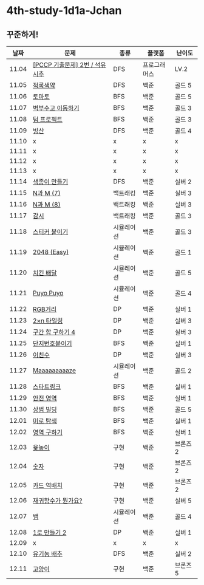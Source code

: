 # 4th-study-1d1a-Jchan

## 꾸준하게!

| 날짜  | 문제                                                                                                              | 종류       | 플랫폼       | 난이도   |
| ----- | ----------------------------------------------------------------------------------------------------------------- | ---------- | ------------ | -------- |
| 11.04 | [[PCCP 기출문제] 2번 / 석유 시추](https://school.programmers.co.kr/learn/courses/30/lessons/250136?language=java) | DFS        | 프로그래머스 | LV.2     |
| 11.05 | [적록색약](https://www.acmicpc.net/problem/10026)                                                                 | DFS        | 백준         | 골드 5   |
| 11.06 | [토마토](https://www.acmicpc.net/problem/7569)                                                                    | BFS        | 백준         | 골드 5   |
| 11.07 | [벽부수고 이동하기](https://www.acmicpc.net/problem/2206)                                                         | BFS        | 백준         | 골드 3   |
| 11.08 | [텀 프로젝트](https://www.acmicpc.net/problem/9466)                                                               | BFS        | 백준         | 골드 3   |
| 11.09 | [빙산](https://www.acmicpc.net/problem/2573)                                                                      | DFS        | 백준         | 골드 4   |
| 11.10 | x                                                                                                                 | x          | x            | x        |
| 11.11 | x                                                                                                                 | x          | x            | x        |
| 11.12 | x                                                                                                                 | x          | x            | x        |
| 11.13 | x                                                                                                                 | x          | x            | x        |
| 11.14 | [색종이 만들기](https://www.acmicpc.net/problem/2630)                                                             | DFS        | 백준         | 실버 2   |
| 11.15 | [N과 M (7)](https://www.acmicpc.net/problem/15656)                                                                | 백트래킹   | 백준         | 실버 3   |
| 11.16 | [N과 M (8)](https://www.acmicpc.net/problem/15657)                                                                | 백트래킹   | 백준         | 실버 3   |
| 11.17 | [감시](https://www.acmicpc.net/problem/15683)                                                                     | 백트래킹   | 백준         | 골드 3   |
| 11.18 | [스티커 붙이기](https://www.acmicpc.net/problem/18808)                                                            | 시뮬레이션 | 백준         | 골드 3   |
| 11.19 | [2048 (Easy)](https://www.acmicpc.net/problem/12100)                                                              | 시뮬레이션 | 백준         | 골드 1   |
| 11.20 | [치킨 배달](https://www.acmicpc.net/problem/15686)                                                                | 시뮬레이션 | 백준         | 골드 5   |
| 11.21 | [Puyo Puyo](https://www.acmicpc.net/problem/11559)                                                                | 시뮬레이션 | 백준         | 골드 4   |
| 11.22 | [RGB거리](https://www.acmicpc.net/problem/1149)                                                                   | DP         | 백준         | 실버 1   |
| 11.23 | [2×n 타일링](https://www.acmicpc.net/problem/11726)                                                               | DP         | 백준         | 실버 3   |
| 11.24 | [구간 합 구하기 4](https://www.acmicpc.net/problem/11659)                                                         | DP         | 백준         | 실버 3   |
| 11.25 | [단지번호붙이기](https://www.acmicpc.net/problem/2667)                                                            | BFS        | 백준         | 실버 1   |
| 11.26 | [이친수](https://www.acmicpc.net/problem/2193)                                                                    | DP         | 백준         | 실버 3   |
| 11.27 | [Maaaaaaaaaze](https://www.acmicpc.net/problem/16985)                                                             | 시뮬레이션 | 백준         | 골드 2   |
| 11.28 | [스타트링크](https://www.acmicpc.net/problem/5014)                                                                | BFS        | 백준         | 실버 1   |
| 11.29 | [안전 영역](https://www.acmicpc.net/problem/2468)                                                                 | BFS        | 백준         | 실버 1   |
| 11.30 | [상범 빌딩](https://www.acmicpc.net/problem/6593)                                                                 | BFS        | 백준         | 골드 5   |
| 12.01 | [미로 탐색](https://www.acmicpc.net/problem/2178)                                                                 | BFS        | 백준         | 실버 1   |
| 12.02 | [영역 구하기](https://www.acmicpc.net/problem/2583)                                                               | BFS        | 백준         | 실버 1   |
| 12.03 | [윷놓이](https://www.acmicpc.net/problem/10093)                                                                   | 구현       | 백준         | 브론즈2  |
| 12.04 | [숫자](https://www.acmicpc.net/problem/10093)                                                                     | 구현       | 백준         | 브론즈2  |
| 12.05 | [카드 역배치](https://www.acmicpc.net/problem/10804)                                                              | 구현       | 백준         | 브론즈2  |
| 12.06 | [재귀함수가 뭔가요?](https://www.acmicpc.net/problem/17478)                                                       | 구현       | 백준         | 실버 5   |
| 12.07 | [뱀](https://www.acmicpc.net/problem/3190)                                                                        | 시뮬레이션 | 백준         | 골드 4   |
| 12.08 | [1로 만들기 2](https://www.acmicpc.net/problem/12852)                                                             | DP         | 백준         | 실버 1   |
| 12.09 | x                                                                                                                 | x          | x            | x        |
| 12.10 | [유기농 배추](https://www.acmicpc.net/problem/1012)                                                               | DFS        | 백준         | 실버 2   |
| 12.11 | [고양이](https://www.acmicpc.net/submit/10171/87381829)                                                           | 구현       | 백준         | 브론즈 5 |
